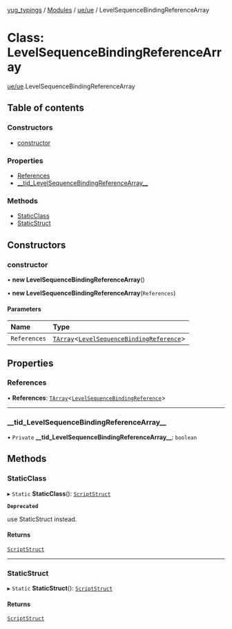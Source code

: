 [yug_typings](../README.md) / [Modules](../modules.md) / [ue/ue](../modules/ue_ue.md) / LevelSequenceBindingReferenceArray

# Class: LevelSequenceBindingReferenceArray

[ue/ue](../modules/ue_ue.md).LevelSequenceBindingReferenceArray

## Table of contents

### Constructors

- [constructor](ue_ue.LevelSequenceBindingReferenceArray.md#constructor)

### Properties

- [References](ue_ue.LevelSequenceBindingReferenceArray.md#references)
- [\_\_tid\_LevelSequenceBindingReferenceArray\_\_](ue_ue.LevelSequenceBindingReferenceArray.md#__tid_levelsequencebindingreferencearray__)

### Methods

- [StaticClass](ue_ue.LevelSequenceBindingReferenceArray.md#staticclass)
- [StaticStruct](ue_ue.LevelSequenceBindingReferenceArray.md#staticstruct)

## Constructors

### constructor

• **new LevelSequenceBindingReferenceArray**()

• **new LevelSequenceBindingReferenceArray**(`References`)

#### Parameters

| Name | Type |
| :------ | :------ |
| `References` | [`TArray`](../interfaces/ue_puerts.TArray.md)<[`LevelSequenceBindingReference`](ue_ue.LevelSequenceBindingReference.md)\> |

## Properties

### References

• **References**: [`TArray`](../interfaces/ue_puerts.TArray.md)<[`LevelSequenceBindingReference`](ue_ue.LevelSequenceBindingReference.md)\>

___

### \_\_tid\_LevelSequenceBindingReferenceArray\_\_

• `Private` **\_\_tid\_LevelSequenceBindingReferenceArray\_\_**: `boolean`

## Methods

### StaticClass

▸ `Static` **StaticClass**(): [`ScriptStruct`](ue_ue.ScriptStruct.md)

**`Deprecated`**

use StaticStruct instead.

#### Returns

[`ScriptStruct`](ue_ue.ScriptStruct.md)

___

### StaticStruct

▸ `Static` **StaticStruct**(): [`ScriptStruct`](ue_ue.ScriptStruct.md)

#### Returns

[`ScriptStruct`](ue_ue.ScriptStruct.md)

